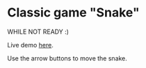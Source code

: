 # Classic game "Snake"
WHILE NOT READY :)

Live demo [here](http://embed.plnkr.co/vq11eRvRI87V9HdfZIhz/).

Use the arrow buttons to move the snake.